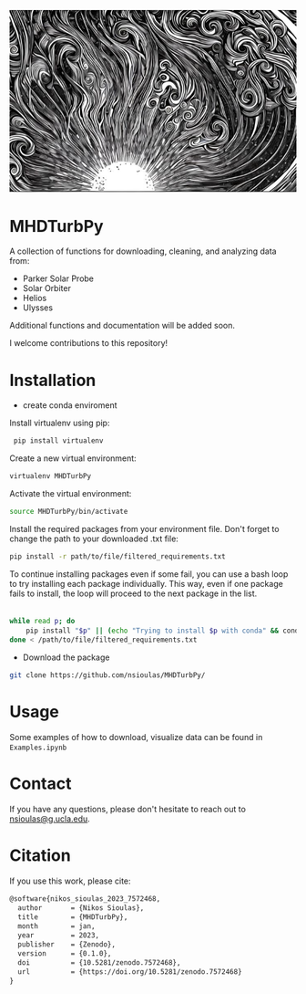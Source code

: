 ![MHDTurbpy](logo/final.png "turb")


# MHDTurbPy
A collection of functions for downloading, cleaning, and analyzing data from:
 - Parker Solar Probe
 - Solar Orbiter 
 - Helios
 - Ulysses

Additional functions and documentation will be added soon.


 I welcome contributions to this repository!



# Installation
  - create conda enviroment
  
 Install virtualenv using pip:
```bash
 pip install virtualenv
 ```
Create a new virtual environment: 
```bash
virtualenv MHDTurbPy
 ```
 Activate the virtual environment: 
 ```bash
 source MHDTurbPy/bin/activate
 ```

Install the required packages from your environment file. Don't forget to change the path to your downloaded .txt file: 
```bash
pip install -r path/to/file/filtered_requirements.txt
 ```
 
 To continue installing packages even if some fail, you can use a bash loop to try installing each package individually. This way, even if one package fails to install, the loop will proceed to the next package in the list. 
 
```bash

while read p; do
    pip install "$p" || (echo "Trying to install $p with conda" && conda install "$p" -y || echo "Failed to install $p with both pip and conda")
done < /path/to/file/filtered_requirements.txt
 ```

 - Download the package
``` bash
git clone https://github.com/nsioulas/MHDTurbPy/
```

# Usage

Some examples of how to download, visualize data can be found in ```Examples.ipynb```

# Contact
If you have any questions, please don't hesitate to reach out to nsioulas@g.ucla.edu.

# Citation

If you use this work, please cite:

```
@software{nikos_sioulas_2023_7572468,
  author       = {Nikos Sioulas},
  title        = {MHDTurbPy},
  month        = jan,
  year         = 2023,
  publisher    = {Zenodo},
  version      = {0.1.0},
  doi          = {10.5281/zenodo.7572468},
  url          = {https://doi.org/10.5281/zenodo.7572468}
}
```



